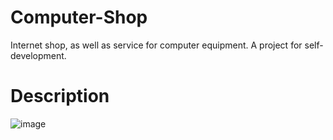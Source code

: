 # Computer-Shop
Internet shop, as well as service for computer equipment. A project for self-development.

# Description
![image](https://user-images.githubusercontent.com/37472784/90392018-c8650000-e096-11ea-8175-3415dba24262.png)
